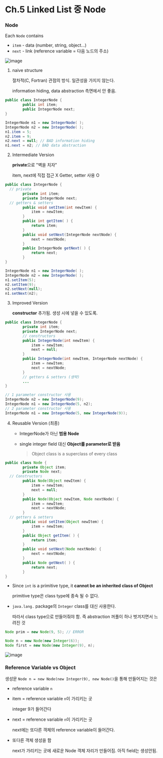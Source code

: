 # Ch.5 Linked List 중 Node

### Node

Each `Node` contains
- `item` - data (number, string, object...)
- `next` - link (reference variable = 다음 노드의 주소)

![image](https://user-images.githubusercontent.com/17509651/38616740-07ce2742-3dd0-11e8-953b-61d52811da12.png)



1. naive structure

   절차적(C, Fortran) 관점의 방식. 일관성을 가지지 않는다.

   information hiding, data abstraction 측면에서 안 좋음.

```java
public class IntegerNode {
		public int item;
		public IntegerNode next;
}
```

```java
IntegerNode n1 = new IntegerNode( );
IntegerNode n2 = new IntegerNode( );
n1.item = 5; 
n2.item = 9;
n2.next = null; // BAD information hiding
n1.next = n2; // BAD data abstraction
```

2. Intermediate Version

   **private**으로 "벽을 치자"

   item, next에 직접 접근 X	Getter, setter 사용 O

```java
public class IntegerNode {
  // private
		private int item;
		private IntegerNode next;
  // getters & setters
		public void setItem(int newItem) {
			item = newItem;
		}
		public int getItem( ) {
			return item;
		}
		public void setNext(IntegerNode nextNode) {
			next = nextNode;
		}
		public IntegerNode getNext( ) {
			return next;
		}
}
```

```java
IntegerNode n1 = new IntegerNode( );
IntegerNode n2 = new IntegerNode( );
n1.setItem(5);
n2.setItem(9);
n2.setNext(null);
n1.setNext(n2);
```

3. Improved Version

   **constructor** 추가됨. 생성 시에 넣을 수 있도록.

```java
public class IntegerNode {
		private int item;
		private IntegerNode next;
		// constructors
		public IntegerNode(int newItem) {
			item = newItem;
			next = null;
		}
		public IntegerNode(int newItem, IntegerNode nextNode) {
			item = newItem;
			next = nextNode;
		}
		// getters & setters (생략)
  		...
}
```

```java
// 1 parameter constructor 사용
IntegerNode n2 = new IntegerNode(9);
IntegerNode n1 = new IntegerNode(5, n2);
// 2 parameter constructor 사용
IntegerNode n1 = new IntegerNode(5, new IntegerNode(9));
```

4. Reusable Version (최종)

   - IntegerNode가 아닌 **범용 Node**

   - single integer field 대신 **Object를 parameter로 받음**

     > Object class is a superclass of every class

```java
public class Node {
		private Object item;
		private Node next;
  // Constructors
		public Node(Object newItem) {
			item = newItem;
			next = null;
		}
		public Node(Object newItem, Node nextNode) {
			item = newItem;
			next = nextNode;
		}
  // getters & setters
		public void setItem(Object newItem) {
			item = newItem;
		}
		public Object getItem( ) {
			return item;
		}
		public void setNext(Node nextNode) {
			next = nextNode;
		}
		public Node getNext( ) {
			return next;
		}
}
```

- Since `int` is a primitive type, it **cannot be an inherited class of Object**

  primitive type은 class type에 종속 될 수 없다.

- `java.lang.` package의 `Integer` class를 대신 사용한다.

  따라서 class type으로 만들어줘야 함. 즉 abstraction 꺼풀이 하나 벗겨지면서 느려진 것

```java
Node prim = new Node(9, 5); // ERROR

Node n = new Node(new Integer(6));
Node first = new Node(new Integer(9), n);
```

![image](https://user-images.githubusercontent.com/17509651/38617251-6e86955e-3dd1-11e8-89f0-bc8a6c2107f4.png)





### Reference Variable vs Object

생성문 `Node n = new Node(new Integer(9), new Node()`을 통해 만들어지는 것은

- reference variable `n`

- item = reference variable `n`이 가리키는 곳

  integer 9가 들어간다

- next = reference variable `n`이 가리키는 곳

  next에는 또다른 객체의 reference variable이 들어간다.

- 또다른 객체 생성을 함

  next가 가리키는 곳에 새로운 Node 객체 자리가 만들어짐. 아직 field는 생성안됨.

